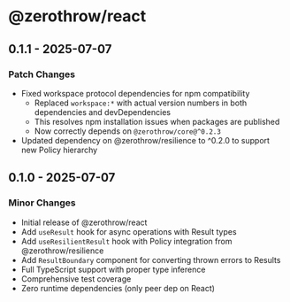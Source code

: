 # @zerothrow/react

## 0.1.1 - 2025-07-07

### Patch Changes

- Fixed workspace protocol dependencies for npm compatibility
  - Replaced `workspace:*` with actual version numbers in both dependencies and devDependencies
  - This resolves npm installation issues when packages are published
  - Now correctly depends on `@zerothrow/core@^0.2.3`
- Updated dependency on @zerothrow/resilience to ^0.2.0 to support new Policy hierarchy

## 0.1.0 - 2025-07-07

### Minor Changes

- Initial release of @zerothrow/react
- Add `useResult` hook for async operations with Result types
- Add `useResilientResult` hook with Policy integration from @zerothrow/resilience
- Add `ResultBoundary` component for converting thrown errors to Results
- Full TypeScript support with proper type inference
- Comprehensive test coverage
- Zero runtime dependencies (only peer dep on React)